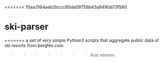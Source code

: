 <<<<<<< f0ea3164aeb2bccc65da09759b43a9490d73f560
# ski-parser
=======
a set of very simple Python3 scripts that aggregate
public data of ski resorts from bergfex.com
>>>>>>> first version
